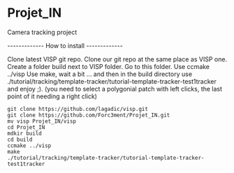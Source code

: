 # Projet_IN
Camera tracking project

------------- How to install -------------

Clone latest VISP git repo.
Clone our git repo at the same place as VISP one.
Create a folder build next to VISP folder.
Go to this folder.
Use ccmake ../visp
Use make, wait a bit ...
and then in the build directory use ./tutorial/tracking/template-tracker/tutorial-template-tracker-test1tracker and enjoy ;).
(you need to select a polygonial patch with left clicks, the last point of it needing a right click)

```
git clone https://github.com/lagadic/visp.git
git clone https://github.com/Forc3ment/Projet_IN.git
mv visp Projet_IN/visp
cd Projet_IN
mdkir build
cd build
ccmake ../visp
make
./tutorial/tracking/template-tracker/tutorial-template-tracker-test1tracker
```
